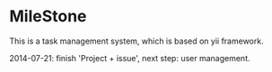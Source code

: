 MileStone
=========

This is a task management system, which is based on yii framework.

2014-07-21: finish 'Project + issue', next step: user management.
